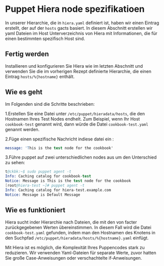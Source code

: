 # Puppet Hiera node spezifikatioen

In unserer Hierarchie, die in `hiera.yaml` definiert ist, haben wir einen Eintrag erstellt, der auf der `hosts` gacts basiert.
In diesem Abschnitt erstellen wir yaml Dateien im Host Unterverzeichnis von Hiera mit Informationen, die für einen bestimmten spezifisch Host sind.

## Fertig werden

Installieren und konfigurieren Sie Hiera wie im letzten Abschnitt und verwenden Sie die im vorherigen Rezept definierte Hierarchie, die einen Eintrag `hosts/%{hostname}` enthält.

## Wie es geht

Im Folgenden sind die Schritte beschrieben:

1.Erstellen Sie eine Datei unter `/etc/puppet/hieradata/hosts`, die den Hostnamen Ihres Test Nodes endhelt. Zum Beispiel, wenn Ihr Host `cookbook-test` genannt wird, dann würde die Datei `cookbook-test.yaml` genannt werden.

2.Füge einen spezifische Nachricht indiese datei ein :

```s
message: 'This is the test node for the cookbook'
```

3.Führe puppet auf zwei unterschiedlichen nodes aus um den Unterschied zu sehen:

```s
t@ckbk:~$ sudo puppet agent -t
Info: Caching catalog for cookbook-test
Notice: Message is This is the test node for the cookbook
[root@hiera-test ~]# puppet agent -t
Info: Caching catalog for hiera-test.example.com
Notice: Message is Default Message
```

## Wie es funktioniert

Hiera sucht inder Hierarchie nach Dateien, die mit den von facter zurückgegebenen Werten übereinstimmen. In diesem Fall wird die Datei `cookbook-test.yaml` gefunden, indem man den Hostnamen des Knotens in den Suchpfad `/etc/puppet/hieradata/hosts/%{hostname}.yaml` einfügt.

Mit Hiera ist es möglich, die Komplexität Ihres Puppencodes stark zu reduzieren. Wir verwenden Yaml-Dateien für separate Werte, zuvor hatten Sie große Case-Anweisungen oder verschachtelte if-Anweisungen.
